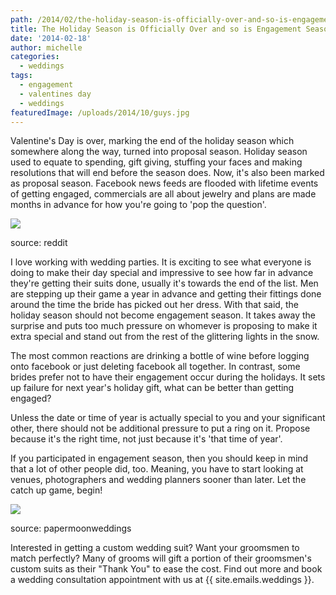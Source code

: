 ```yaml
---
path: /2014/02/the-holiday-season-is-officially-over-and-so-is-engagement-season/
title: The Holiday Season is Officially Over and so is Engagement Season!
date: '2014-02-18'
author: michelle
categories:
  - weddings
tags:
  - engagement
  - valentines day
  - weddings
featuredImage: /uploads/2014/10/guys.jpg
---
```

Valentine's Day is over, marking the end of the holiday season which somewhere along the way, turned into proposal season. Holiday season used to equate to spending, gift giving, stuffing your faces and making resolutions that will end before the season does. Now, it's also been marked as proposal season. Facebook news feeds are flooded with lifetime events of getting engaged, commercials are all about jewelry and plans are made months in advance for how you're going to 'pop the question'.

[![](http://2.bp.blogspot.com/-SjPDn8LzUbI/UwOgbKUos0I/AAAAAAAABMw/k2exhA47bfQ/s1600/engagement-season,+source-+reddit.jpg)](http://2.bp.blogspot.com/-SjPDn8LzUbI/UwOgbKUos0I/AAAAAAAABMw/k2exhA47bfQ/s1600/engagement-season,+source-+reddit.jpg)

source: reddit

I love working with wedding parties. It is exciting to see what everyone is doing to make their day special and impressive to see how far in advance they're getting their suits done, usually it's towards the end of the list. Men are stepping up their game a year in advance and getting their fittings done around the time the bride has picked out her dress. With that said, the holiday season should not become engagement season. It takes away the surprise and puts too much pressure on whomever is proposing to make it extra special and stand out from the rest of the glittering lights in the snow.

The most common reactions are drinking a bottle of wine before logging onto facebook or just deleting facebook all together. In contrast, some brides prefer not to have their engagement occur during the holidays. It sets up failure for next year's holiday gift, what can be better than getting engaged?

Unless the date or time of year is actually special to you and your significant other, there should not be additional pressure to put a ring on it. Propose because it's the right time, not just because it's 'that time of year'. 

If you participated in engagement season, then you should keep in mind that a lot of other people did, too. Meaning, you have to start looking at venues, photographers and wedding planners sooner than later. Let the catch up game, begin!

[![](http://1.bp.blogspot.com/-ehy8U-lmTOM/UwO3ERbgaVI/AAAAAAAABNE/qSAAL6R9EL4/s1600/grooms+running,+source+-+papermoonweddings.jpg)](http://1.bp.blogspot.com/-ehy8U-lmTOM/UwO3ERbgaVI/AAAAAAAABNE/qSAAL6R9EL4/s1600/grooms+running,+source+-+papermoonweddings.jpg)

source: papermoonweddings

Interested in getting a custom wedding suit? Want your groomsmen to match perfectly? Many of grooms will gift a portion of their groomsmen's custom suits as their "Thank You" to ease the cost. Find out more and book a wedding consultation appointment with us at {{ site.emails.weddings }}.